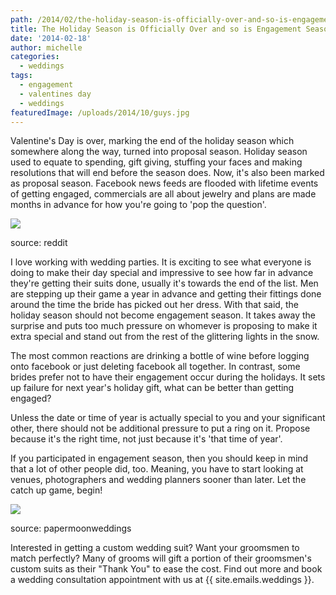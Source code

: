 ```yaml
---
path: /2014/02/the-holiday-season-is-officially-over-and-so-is-engagement-season/
title: The Holiday Season is Officially Over and so is Engagement Season!
date: '2014-02-18'
author: michelle
categories:
  - weddings
tags:
  - engagement
  - valentines day
  - weddings
featuredImage: /uploads/2014/10/guys.jpg
---
```

Valentine's Day is over, marking the end of the holiday season which somewhere along the way, turned into proposal season. Holiday season used to equate to spending, gift giving, stuffing your faces and making resolutions that will end before the season does. Now, it's also been marked as proposal season. Facebook news feeds are flooded with lifetime events of getting engaged, commercials are all about jewelry and plans are made months in advance for how you're going to 'pop the question'.

[![](http://2.bp.blogspot.com/-SjPDn8LzUbI/UwOgbKUos0I/AAAAAAAABMw/k2exhA47bfQ/s1600/engagement-season,+source-+reddit.jpg)](http://2.bp.blogspot.com/-SjPDn8LzUbI/UwOgbKUos0I/AAAAAAAABMw/k2exhA47bfQ/s1600/engagement-season,+source-+reddit.jpg)

source: reddit

I love working with wedding parties. It is exciting to see what everyone is doing to make their day special and impressive to see how far in advance they're getting their suits done, usually it's towards the end of the list. Men are stepping up their game a year in advance and getting their fittings done around the time the bride has picked out her dress. With that said, the holiday season should not become engagement season. It takes away the surprise and puts too much pressure on whomever is proposing to make it extra special and stand out from the rest of the glittering lights in the snow.

The most common reactions are drinking a bottle of wine before logging onto facebook or just deleting facebook all together. In contrast, some brides prefer not to have their engagement occur during the holidays. It sets up failure for next year's holiday gift, what can be better than getting engaged?

Unless the date or time of year is actually special to you and your significant other, there should not be additional pressure to put a ring on it. Propose because it's the right time, not just because it's 'that time of year'. 

If you participated in engagement season, then you should keep in mind that a lot of other people did, too. Meaning, you have to start looking at venues, photographers and wedding planners sooner than later. Let the catch up game, begin!

[![](http://1.bp.blogspot.com/-ehy8U-lmTOM/UwO3ERbgaVI/AAAAAAAABNE/qSAAL6R9EL4/s1600/grooms+running,+source+-+papermoonweddings.jpg)](http://1.bp.blogspot.com/-ehy8U-lmTOM/UwO3ERbgaVI/AAAAAAAABNE/qSAAL6R9EL4/s1600/grooms+running,+source+-+papermoonweddings.jpg)

source: papermoonweddings

Interested in getting a custom wedding suit? Want your groomsmen to match perfectly? Many of grooms will gift a portion of their groomsmen's custom suits as their "Thank You" to ease the cost. Find out more and book a wedding consultation appointment with us at {{ site.emails.weddings }}.